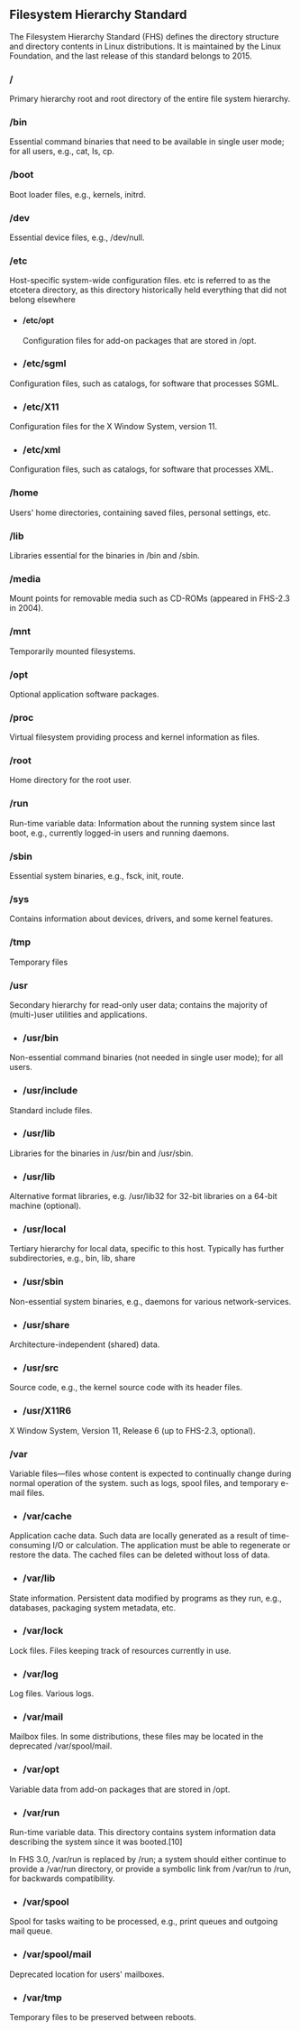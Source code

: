 ## Filesystem Hierarchy Standard

The Filesystem Hierarchy Standard (FHS) defines the directory structure and directory contents in Linux distributions. It is maintained by the Linux Foundation, and the last release of this standard belongs to 2015.


### /
Primary hierarchy root and root directory of the entire file system hierarchy.

### /bin
Essential command binaries that need to be available in single user mode;
for all users, e.g., cat, ls, cp.

### /boot
Boot loader files, e.g., kernels, initrd.

### /dev
Essential device files, e.g., /dev/null.

### /etc
Host-specific system-wide configuration files.
etc is referred to as the etcetera directory, as this directory historically held everything that did not belong elsewhere
  * #### /etc/opt
    Configuration files for add-on packages that are stored in /opt.

  * ### /etc/sgml
  Configuration files, such as catalogs, for software that processes SGML.
  * ### /etc/X11
  Configuration files for the X Window System, version 11.
  * ### /etc/xml
  Configuration files, such as catalogs, for software that processes XML.



### /home
Users' home directories, containing saved files, personal settings, etc.

### /lib
Libraries essential for the binaries in /bin and /sbin.

### /media
Mount points for removable media such as CD-ROMs (appeared in FHS-2.3 in 2004).

### /mnt
Temporarily mounted filesystems.

### /opt
Optional application software packages.

### /proc
Virtual filesystem providing process and kernel information as files.

### /root
Home directory for the root user.

### /run
Run-time variable data: Information about the running system since last boot,
e.g., currently logged-in users and running daemons.
### /sbin
Essential system binaries, e.g., fsck, init, route.

### /sys
Contains information about devices, drivers, and some kernel features.

### /tmp
Temporary files

### /usr
Secondary hierarchy for read-only user data; contains the majority of (multi-)user utilities and applications.

  * ### /usr/bin

  Non-essential command binaries (not needed in single user mode); for all users.

  * ### /usr/include
  Standard include files.
  * ### /usr/lib
  Libraries for the binaries in /usr/bin and /usr/sbin.
  * ### /usr/lib<qual>

  Alternative format libraries, e.g. /usr/lib32 for 32-bit libraries on a 64-bit machine (optional).

  * ### /usr/local

  Tertiary hierarchy for local data, specific to this host. Typically has further subdirectories, e.g., bin, lib, share
  * ### /usr/sbin

  Non-essential system binaries, e.g., daemons for various network-services.

  * ### /usr/share
  Architecture-independent (shared) data.
  * ### /usr/src

  Source code, e.g., the kernel source code with its header files.

  * ### /usr/X11R6

  X Window System, Version 11, Release 6 (up to FHS-2.3, optional).



### /var
Variable files—files whose content is expected to continually change during normal operation of the system.
such as logs, spool files, and temporary e-mail files.

  * ### /var/cache

  Application cache data. Such data are locally generated as a result of time-consuming I/O or calculation. The application must be able to regenerate or restore the data. The cached files can be deleted without loss of data.

  * ### /var/lib

  State information. Persistent data modified by programs as they run, e.g., databases, packaging system metadata, etc.

  * ### /var/lock

  Lock files. Files keeping track of resources currently in use.

  * ### /var/log

  Log files. Various logs.

  * ### /var/mail

  Mailbox files. In some distributions, these files may be located in the deprecated /var/spool/mail.

  * ### /var/opt
  Variable data from add-on packages that are stored in /opt.
  * ### /var/run
  Run-time variable data. This directory contains system information data describing the system since it was booted.[10]

  In FHS 3.0, /var/run is replaced by /run; a system should either continue to provide a /var/run directory, or provide a symbolic link from /var/run to /run, for backwards compatibility.

  * ### /var/spool

  Spool for tasks waiting to be processed, e.g., print queues and outgoing mail queue.

  * ### /var/spool/mail
  Deprecated location for users' mailboxes.
  * ### /var/tmp

  Temporary files to be preserved between reboots.
